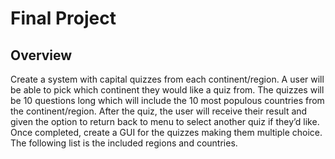 # Final Project 

## Overview
Create a system with capital quizzes from each continent/region. A user will be able to pick which continent they would like a quiz from.
The quizzes will be 10 questions long which will include the 10 most populous countries from the continent/region. After the quiz, 
the user will receive their result and given the option to return back to menu to select another quiz if they’d like. Once completed, 
create a GUI for the quizzes making them multiple choice. The following list is the included regions and countries.
